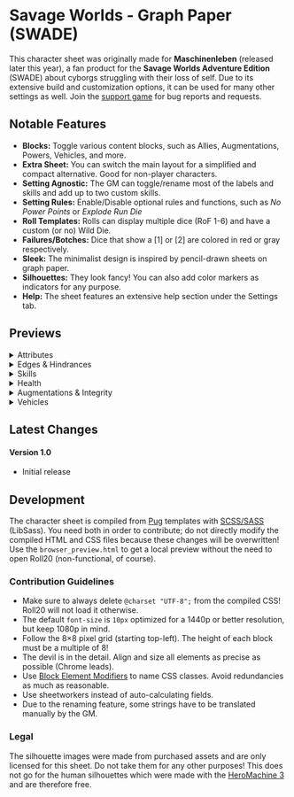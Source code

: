 # Savage Worlds - Graph Paper (SWADE)
This character sheet was originally made for **Maschinenleben** (released later this year), a fan product for the **Savage Worlds Adventure Edition** (SWADE) about cyborgs struggling with their loss of self. Due to its extensive build and customization options, it can be used for many other settings as well. Join the [support game](https://app.roll20.net/join/8488284/oQJGfg) for bug reports and requests.

## Notable Features
* **Blocks:** Toggle various content blocks, such as Allies, Augmentations, Powers, Vehicles, and more.
* **Extra Sheet:** You can switch the main layout for a simplified and compact alternative. Good for non-player characters.
* **Setting Agnostic:** The GM can toggle/rename most of the labels and skills and add up to two custom skills.
* **Setting Rules:** Enable/Disable optional rules and functions, such as *No Power Points* or *Explode Run Die*
* **Roll Templates:** Rolls can display multiple dice (RoF 1-6) and have a custom (or no) Wild Die.
* **Failures/Botches:** Dice that show a [1] or [2] are colored in red or gray respectively.
* **Sleek:** The minimalist design is inspired by pencil-drawn sheets on graph paper.
* **Silhouettes:** They look fancy! You can also add color markers as indicators for any purpose.
* **Help:** The sheet features an extensive help section under the Settings tab.

## Previews
<details>
  <summary>Attributes</summary>
  
  ![Attributes](https://raw.githubusercontent.com/Tetrakern/roll20-character-sheets/master/Savage%20Worlds%20-%20Graph%20Paper/gifs/attributes.gif)
</details>

<details>
  <summary>Edges & Hindrances</summary>
  
  ![Edges & Hindrances](https://github.com/Tetrakern/roll20-character-sheets/blob/master/Savage%20Worlds%20-%20Graph%20Paper/gifs/features.gif)
</details>

<details>
  <summary>Skills</summary>
  
  ![Skills](https://raw.githubusercontent.com/Tetrakern/roll20-character-sheets/master/Savage%20Worlds%20-%20Graph%20Paper/gifs/skills.gif)
</details>

<details>
  <summary>Health</summary>
  
  ![Health](https://raw.githubusercontent.com/Tetrakern/roll20-character-sheets/master/Savage%20Worlds%20-%20Graph%20Paper/gifs/health.gif)
</details>

<details>
  <summary>Augmentations & Integrity</summary>
  
  ![Augmentations & Integrity](https://raw.githubusercontent.com/Tetrakern/roll20-character-sheets/master/Savage%20Worlds%20-%20Graph%20Paper/gifs/augmentations.gif)
</details>

<details>
  <summary>Vehicles</summary>
  
  ![Vehicles](https://raw.githubusercontent.com/Tetrakern/roll20-character-sheets/master/Savage%20Worlds%20-%20Graph%20Paper/gifs/vehicles.gif)
</details>

## Latest Changes
#### Version 1.0
* Initial release

## Development
The character sheet is compiled from [Pug](https://pugjs.org/api/getting-started.html) templates with [SCSS/SASS](https://sass-lang.com/guide) (LibSass). You need both in order to contribute; do not directly modify the compiled HTML and CSS files because these changes will be overwritten! Use the `browser_preview.html` to get a local preview without the need to open Roll20 (non-functional, of course).

### Contribution Guidelines
* Make sure to always delete `@charset "UTF-8";` from the compiled CSS! Roll20 will not load it otherwise.
* The default `font-size` is `10px` optimized for a 1440p or better resolution, but keep 1080p in mind.
* Follow the 8×8 pixel grid (starting top-left). The height of each block must be a multiple of 8!
* The devil is in the detail. Align and size all elements as precise as possible (Chrome leads).
* Use [Block Element Modifiers](http://getbem.com/naming/) to name CSS classes. Avoid redundancies as much as reasonable.
* Use sheetworkers instead of auto-calculating fields.
* Due to the renaming feature, some strings have to be translated manually by the GM.

### Legal
The silhouette images were made from purchased assets and are only licensed for this sheet. Do not take them for any other purposes! This does not go for the human silhouettes which were made with the [HeroMachine 3](http://www.heromachine.com/heromachine-3-lab/) and are therefore free.
